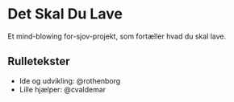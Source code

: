 Det Skal Du Lave
================

Et mind-blowing for-sjov-projekt, som fortæller hvad du skal lave.

Rulletekster
------------

 * Ide og udvikling: @rothenborg
 * Lille hjælper: @cvaldemar